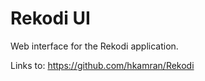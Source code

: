 # Rekodi UI
Web interface for the Rekodi application. 

Links to: https://github.com/hkamran/Rekodi
